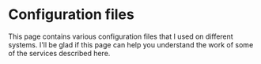 # Configuration files

This page contains various configuration files that I used on different systems. I'll be glad if this page can help you understand the work of some of the services described here.

